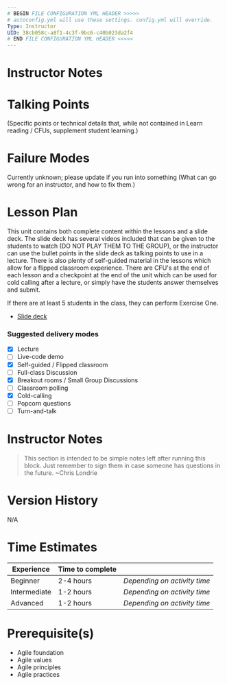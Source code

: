```yaml
---
# BEGIN FILE CONFIGURATION YML HEADER >>>>>
# autoconfig.yml will use these settings. config.yml will override.
Type: Instructor
UID: 38cb058c-a8f1-4c3f-9bc6-c40b023da2f4
# END FILE CONFIGURATION YML HEADER <<<<<
---
```

# Instructor Notes

# Talking Points

(Specific points or technical details that, while not contained in Learn reading / CFUs, supplement student learning.)

# Failure Modes

Currently unknown; please update if you run into something (What can go wrong for an instructor, and how to fix them.)

# Lesson Plan

This unit contains both complete content within the lessons and a slide deck. The slide deck has several videos included that can be given to the students to watch (DO NOT PLAY THEM TO THE GROUP), or the instructor can use the bullet points in the slide deck as talking points to use in a lecture. There is also plenty of self-guided material in the lessons which allow for a flipped classroom experience. There are CFU's at the end of each lesson and a checkpoint at the end of the unit which can be used for cold calling after a lecture, or simply have the students answer themselves and submit.

If there are at least 5 students in the class, they can perform Exercise One.

* [Slide deck](https://docs.google.com/presentation/d/14cMjCahROTc6heKp_TOgeuQWVeY_qsHqFtmW_crsqKc/edit?usp=sharing)

### Suggested delivery modes

* [X] Lecture
* [ ] Live-code demo
* [X] Self-guided / Flipped classroom
* [ ] Full-class Discussion
* [X] Breakout rooms / Small Group Discussions
* [ ] Classroom polling
* [X] Cold-calling
* [ ] Popcorn questions
* [ ] Turn-and-talk

# Instructor Notes

> This section is intended to be simple notes left after running this block.  Just remember to sign them in case someone has questions in the future. ~Chris Londrie

# Version History

N/A

# Time Estimates
| Experience   | Time to complete |                              |
| ------------ | ---------------- | ---------------------------- |
| Beginner     | 2-4 hours        | _Depending on activity time_ |
| Intermediate | 1-2 hours        | _Depending on activity time_ |
| Advanced     | 1-2 hours        | _Depending on activity time_ |

# Prerequisite(s)

* Agile foundation
* Agile values
* Agile principles
* Agile practices
